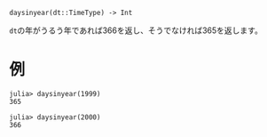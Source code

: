 ```
daysinyear(dt::TimeType) -> Int
```

`dt`の年がうるう年であれば366を返し、そうでなければ365を返します。

# 例

```jldoctest
julia> daysinyear(1999)
365

julia> daysinyear(2000)
366
```
